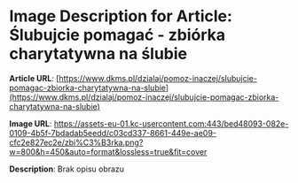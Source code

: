 # Image Description for Article: Ślubujcie pomagać - zbiórka charytatywna na ślubie
**Article URL**: [https://www.dkms.pl/dzialaj/pomoz-inaczej/slubujcie-pomagac-zbiorka-charytatywna-na-slubie](https://www.dkms.pl/dzialaj/pomoz-inaczej/slubujcie-pomagac-zbiorka-charytatywna-na-slubie)

**Image URL**: https://assets-eu-01.kc-usercontent.com:443/bed48093-082e-0109-4b5f-7bdadab5eedd/c03cd337-8661-449e-ae09-cfc2e827ec2e/zbi%C3%B3rka.png?w=800&h=450&auto=format&lossless=true&fit=cover

**Description**: Brak opisu obrazu
